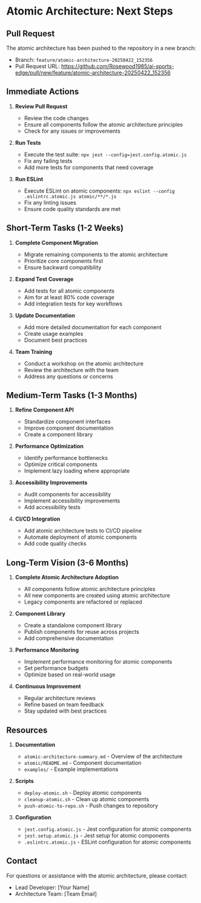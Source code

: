 # Atomic Architecture: Next Steps

## Pull Request

The atomic architecture has been pushed to the repository in a new branch:
- Branch: `feature/atomic-architecture-20250422_152356`
- Pull Request URL: https://github.com/Rosewood1985/ai-sports-edge/pull/new/feature/atomic-architecture-20250422_152356

## Immediate Actions

1. **Review Pull Request**
   - Review the code changes
   - Ensure all components follow the atomic architecture principles
   - Check for any issues or improvements

2. **Run Tests**
   - Execute the test suite: `npx jest --config=jest.config.atomic.js`
   - Fix any failing tests
   - Add more tests for components that need coverage

3. **Run ESLint**
   - Execute ESLint on atomic components: `npx eslint --config .eslintrc.atomic.js atomic/**/*.js`
   - Fix any linting issues
   - Ensure code quality standards are met

## Short-Term Tasks (1-2 Weeks)

1. **Complete Component Migration**
   - Migrate remaining components to the atomic architecture
   - Prioritize core components first
   - Ensure backward compatibility

2. **Expand Test Coverage**
   - Add tests for all atomic components
   - Aim for at least 80% code coverage
   - Add integration tests for key workflows

3. **Update Documentation**
   - Add more detailed documentation for each component
   - Create usage examples
   - Document best practices

4. **Team Training**
   - Conduct a workshop on the atomic architecture
   - Review the architecture with the team
   - Address any questions or concerns

## Medium-Term Tasks (1-3 Months)

1. **Refine Component API**
   - Standardize component interfaces
   - Improve component documentation
   - Create a component library

2. **Performance Optimization**
   - Identify performance bottlenecks
   - Optimize critical components
   - Implement lazy loading where appropriate

3. **Accessibility Improvements**
   - Audit components for accessibility
   - Implement accessibility improvements
   - Add accessibility tests

4. **CI/CD Integration**
   - Add atomic architecture tests to CI/CD pipeline
   - Automate deployment of atomic components
   - Add code quality checks

## Long-Term Vision (3-6 Months)

1. **Complete Atomic Architecture Adoption**
   - All components follow atomic architecture principles
   - All new components are created using atomic architecture
   - Legacy components are refactored or replaced

2. **Component Library**
   - Create a standalone component library
   - Publish components for reuse across projects
   - Add comprehensive documentation

3. **Performance Monitoring**
   - Implement performance monitoring for atomic components
   - Set performance budgets
   - Optimize based on real-world usage

4. **Continuous Improvement**
   - Regular architecture reviews
   - Refine based on team feedback
   - Stay updated with best practices

## Resources

1. **Documentation**
   - `atomic-architecture-summary.md` - Overview of the architecture
   - `atomic/README.md` - Component documentation
   - `examples/` - Example implementations

2. **Scripts**
   - `deploy-atomic.sh` - Deploy atomic components
   - `cleanup-atomic.sh` - Clean up atomic components
   - `push-atomic-to-repo.sh` - Push changes to repository

3. **Configuration**
   - `jest.config.atomic.js` - Jest configuration for atomic components
   - `jest.setup.atomic.js` - Jest setup for atomic components
   - `.eslintrc.atomic.js` - ESLint configuration for atomic components

## Contact

For questions or assistance with the atomic architecture, please contact:
- Lead Developer: [Your Name]
- Architecture Team: [Team Email]